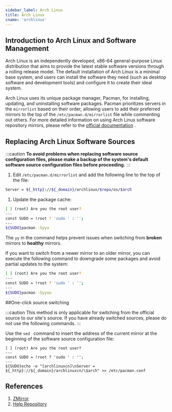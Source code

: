 ```yaml
---
sidebar_label: Arch Linux
title: Arch Linux
cname: 'archlinux'
---
```


## Introduction to Arch Linux and Software Management

Arch Linux is an independently developed, x86-64 general-purpose Linux distribution that aims to provide the latest stable software versions through a rolling release model. The default installation of Arch Linux is a minimal base system, and users can install the software they need (such as desktop software and development tools) and configure it to create their ideal system.

Arch Linux uses its unique package manager, Pacman, for installing, updating, and uninstalling software packages. Pacman prioritizes servers in the `mirrorlist` based on their order, allowing users to add their preferred mirrors to the top of the `/etc/pacman.d/mirrorlist` file while commenting out others. For more detailed information on using Arch Linux software repository mirrors, please refer to the [official documentation](https://wiki.archlinux.org/title/Mirrors) .

## Replacing Arch Linux Software Sources

:::caution
**To avoid problems when replacing software source configuration files, please make a backup of the system's default software source configuration files before proceeding.** 
::: 
1. Edit `/etc/pacman.d/mirrorlist` and add the following line to the top of the file:

```bash varcode
Server = ${_http}://${_domain}/archlinux/$repo/os/$arch
```


1. Update the package cache:

```bash varcode
[ ] (root) Are you the root user?
---
const SUDO = !root ? 'sudo ' : '';
---
${SUDO}pacman -Syyu
```

The `yy` in the command helps prevent issues when switching from **broken**  mirrors to **healthy**  mirrors.

If you want to switch from a newer mirror to an older mirror, you can execute the following command to downgrade some packages and avoid partial updates to the system:

```bash varcode
[ ] (root) Are you the root user?
---
const SUDO = !root ? 'sudo ' : '';
---
${SUDO}pacman -Syyuu
```

##One-click source switching

:::caution
This method is only applicable for switching from the official source to our site's source. If you have already switched sources, please do not use the following commands.
:::

Use the  `sed ` command to insert the address of the current mirror at the beginning of the software source configuration file:

```shell varcode
[ ] (root) Are you the root user?
---
const SUDO = !root ? 'sudo ' : '';
---
${SUDO}echo -e "[archlinuxcn]\nServer = ${_http}://${_domain}/archlinuxcn/\$arch" >> /etc/pacman.conf
```

## References

1. [ZMirror](https://mirrors.cernet.edu.cn/about)   
2. [Help Repository](https://github.com/mirrorz-org/mirrorz-help)

